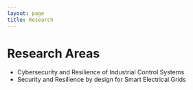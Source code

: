 ```yaml
--- 
layout: page
title: Research
---
```


# Research Areas

- Cybersecurity and Resilience of Industrial Control Systems
- Security and Resilience by design for Smart Electrical Grids
